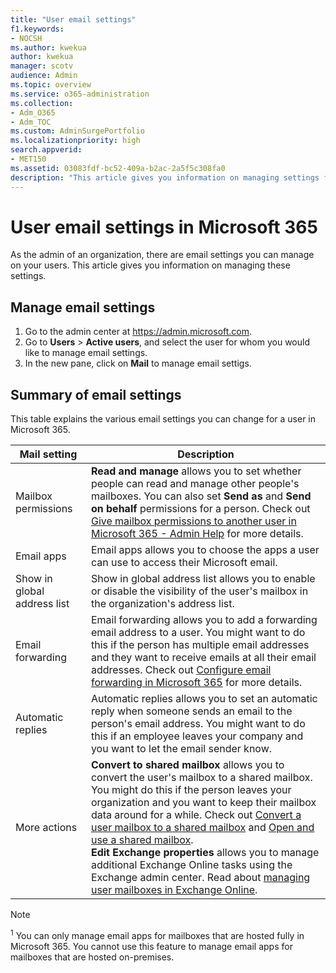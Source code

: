 ```yaml
---
title: "User email settings"
f1.keywords:
- NOCSH
ms.author: kwekua
author: kwekua
manager: scotv
audience: Admin
ms.topic: overview
ms.service: o365-administration
ms.collection: 
- Adm_O365
- Adm_TOC
ms.custom: AdminSurgePortfolio
ms.localizationpriority: high
search.appverid:
- MET150
ms.assetid: 03083fdf-bc52-409a-b2ac-2a5f5c308fa0
description: "This article gives you information on managing settings for your users."
---
```


# User email settings in Microsoft 365

As the admin of an organization, there are email settings you can manage on your users. This article gives you information on managing these settings.

## Manage email settings

1. Go to the admin center at <https://admin.microsoft.com>.
2. Go to **Users** > **Active users**, and select the user for whom you would like to manage email settings.
3. In the new pane, click on **Mail** to manage email settigs.


## Summary of email settings

This table explains the various email settings you can change for a user in Microsoft 365.


|Mail setting|Description  |
|---------|---------|
|Mailbox permissions| **Read and manage** allows you to set whether people can read and manage other people's mailboxes. You can also set **Send as** and **Send on behalf** permissions for a person. Check out [Give mailbox permissions to another user in Microsoft 365 - Admin Help](../add-users/give-mailbox-permissions-to-another-user.md) for more details. |
|Email apps| Email apps allows you to choose the apps a user can use to access their Microsoft email. |
|Show in global address list| Show in global address list allows you to enable or disable the visibility of the user's mailbox in the organization's address list. |
|Email forwarding|Email forwarding allows you to add a forwarding email address to a user. You might want to do this if the person has multiple email addresses and they want to receive emails at all their email addresses. Check out [Configure email forwarding in Microsoft 365](configure-email-forwarding.md) for more details.|
|Automatic replies|Automatic replies allows you to set an automatic reply when someone sends an email to the person's email address. You might want to do this if an employee leaves your company and you want to let the email sender know.|
|More actions| **Convert to shared mailbox** allows you to convert the user's mailbox to a shared mailbox. You might do this if the person leaves your organization and you want to keep their mailbox data around for a while. Check out [Convert a user mailbox to a shared mailbox](convert-user-mailbox-to-shared-mailbox.md) and [Open and use a shared mailbox](https://support.microsoft.com/office/d94a8e9e-21f1-4240-808b-de9c9c088afd).</br>**Edit Exchange properties** allows you to manage additional Exchange Online tasks using the Exchange admin center. Read about [managing user mailboxes in Exchange Online](/exchange/recipients-in-exchange-online/manage-user-mailboxes/manage-user-mailboxes).|

> [!NOTE]
>
> <sup>1</sup> You can only manage email apps for mailboxes that are hosted fully in Microsoft 365. You cannot use this feature to manage email apps for mailboxes that are hosted on-premises.
